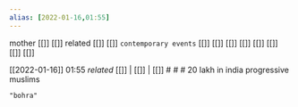 ```yaml
---
alias: [2022-01-16,01:55]
---
```

 mother [[]] [[]]
 related [[]] [[]]
 `contemporary events` [[]] [[]] [[]] [[]] [[]] [[]] [[]] [[]]

[[2022-01-16]] 01:55 _related_ [[]] | [[]] | [[]] # # #
20 lakh in india
progressive muslims
```query
"bohra"
```